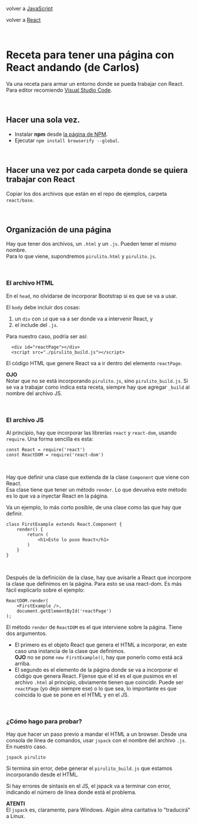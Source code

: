 volver a [JavaScript](./javascript-intro.md)

volver a [React](./javascript-react-indice.md)

<br>

# Receta para tener una página con React andando (de Carlos)

Va una receta para armar un entorno donde se pueda trabajar con React.  
Para editor recomiendo [Visual Studio Code](https://code.visualstudio.com/).

<br>

## Hacer una sola vez.

- Instalar **npm** desde [la página de NPM](https://www.npmjs.com/get-npm).
- Ejecutar `npm install browserify --global`.

<br>

## Hacer una vez por cada carpeta donde se quiera trabajar con React

Copiar los dos archivos que están en el repo de ejemplos, carpeta `react/base`.

<br>

## Organización de una página

Hay que tener dos archivos, un `.html` y un `.js`. Pueden tener el mismo nombre.  
Para lo que viene, supondremos `pirulito.html` y `pirulito.js`.

<br>

### El archivo HTML
En el `head`, no olvidarse de incorporar Bootstrap si es que se va a usar.  

El `body` debe incluir dos cosas:
1. un `div` con `id` que va a ser donde va a intervenir React, y 
2. el include del `.js`.

Para nuestro caso, podría ser así:  
```
  <div id="reactPage"></div>
  <script src="./pirulito_build.js"></script>
```

El código HTML que genere React va a ir dentro del elemento `reactPage`.

**OJO**  
Notar que no se está incorporando `pirulito.js`, sino `pirulito_build.js`. Si se va a trabajar como indica esta receta, siempre hay que agregar `_build` al nombre del archivo JS.

<br>

### El archivo JS
Al principio, hay que incorporar las librerías `react` y `react-dom`, usando `require`. Una forma sencilla es esta:

```
const React = require('react')
const ReactDOM = require('react-dom')
```

<br>

Hay que definir una clase que extienda de la clase `Component` que viene con React.  
Esa clase tiene que tener un método `render`. Lo que devuelva este método es lo que va a inyectar React en la página.

Va un ejemplo, lo más corto posible, de una clase como las que hay que definir.
```
class FirstExample extends React.Component { 
    render() {
        return (
            <h1>Esto lo puso React</h1>
        )
    }
}
```

<br>

Después de la definición de la clase, hay que avisarle a React que incorpore la clase que definimos en la página. Para esto se usa react-dom. Es más fácil explicarlo sobre el ejemplo:
```
ReactDOM.render(
    <FirstExample />,
    document.getElementById('reactPage')
);
```

El método `render` de `ReactDOM` es el que interviene sobre la página. Tiene dos argumentos. 
- El primero es el objeto React que genera el HTML a incorporar, en este caso una instancia de la clase que definimos.  
**OJO** no se pone `new FirstExample()`, hay que ponerlo como está acá arriba.
- El segundo es el elemento de la página donde se va a incorporar el código que genera React. Fíjense que el id es el que pusimos en el archivo `.html` al principio, obviamente tienen que coincidir. Puede ser `reactPage` (yo dejo siempre ese) o lo que sea, lo importante es que coincida lo que se pone en el HTML y en el JS.

<br>

### ¿Cómo hago para probar?
Hay que hacer un paso previo a mandar el HTML a un browser. Desde una consola de línea de comandos, usar `jspack` con el nombre del archivo `.js`. En nuestro caso.
```
jspack pirulito
```

Si termina sin error, debe generar el `pirulito_build.js` que estamos incorporando desde el HTML.

Si hay errores de sintaxis en el JS, el jspack va a terminar con error, indicando el número de línea donde está el problema.

**ATENTI**  
El `jspack` es, claramente, para Windows. Algún alma caritativa lo "traducirá" a Linux.

 